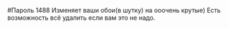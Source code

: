 #Пароль 1488
Изменяет ваши обои(в шутку) на ооочень крутые) 
Есть возможность всё удалить если вам это не надо. 

